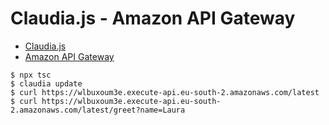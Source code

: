 # Claudia.js - Amazon API Gateway

- [Claudia.js](https://claudiajs.com/tutorials/hello-world-api-gateway.html)
- [Amazon API Gateway](https://aws.amazon.com/api-gateway)

```
$ npx tsc
$ claudia update
$ curl https://wlbuxoum3e.execute-api.eu-south-2.amazonaws.com/latest
$ curl https://wlbuxoum3e.execute-api.eu-south-2.amazonaws.com/latest/greet?name=Laura
```
